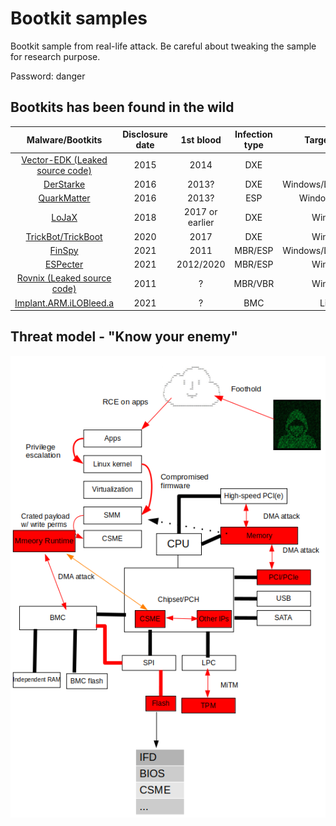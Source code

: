 # Bootkit samples
Bootkit sample from real-life attack. Be careful about tweaking the sample for research purpose. 

Password: danger

## Bootkits has been found in the wild

| Malware/Bootkits | Disclosure date | 1st blood   | Infection type |Targeted OS | Malware “vendor” |
|:--------------------:|:-----------------:|:-------------:|:----------:|:-------------------:|:--------:|
|[Vector-EDK (Leaked source code)](https://github.com/hackedteam/vector-edk) |2015 |2014 |DXE |? |HackingTeam |
|[DerStarke](https://wikileaks.org/ciav7p1/cms/page_3375125.html) |2016 |2013? |DXE |Windows/Linux/MacOS | Vault7 |
|[QuarkMatter](https://wikileaks.org/ciav7p1/cms/page_21561431.html) |2016 |2013? |ESP |Windows/Linux | Vault7 |
|[LoJaX](https://www.eset.com/fileadmin/ESET/US/resources/datasheets/ESETus-datasheet-lojax.pdf) |2018 |2017 or earlier |DXE | Windows  | APT28 |
|[TrickBot/TrickBoot](https://eclypsium.com/2020/12/03/trickbot-now-offers-trickboot-persist-brick-profit/) |2020 |2017 |DXE |Windows |N/A |
|[FinSpy](https://securelist.com/finspy-unseen-findings/104322/) |2021 |2011 |MBR/ESP |Windows/Linux/MacOS |N/A |
|[ESPecter](https://www.welivesecurity.com/2021/10/05/uefi-threats-moving-esp-introducing-especter-bootkit/) |2021 |2012/2020 |MBR/ESP |Windows |N/A |
|[Rovnix (Leaked source code)](https://github.com/m0n0ph1/Win64-Rovnix-VBR-Bootkit) |2011 |? |MBR/VBR |Windows |N/A |
|[Implant.ARM.iLOBleed.a](https://threats.amnpardaz.com/en/2021/12/28/implant-arm-ilobleed-a/) | 2021 | ? | BMC | Linux | N/A |

## Threat model - "Know your enemy"
![1](pic/fw-threat-model.png)
